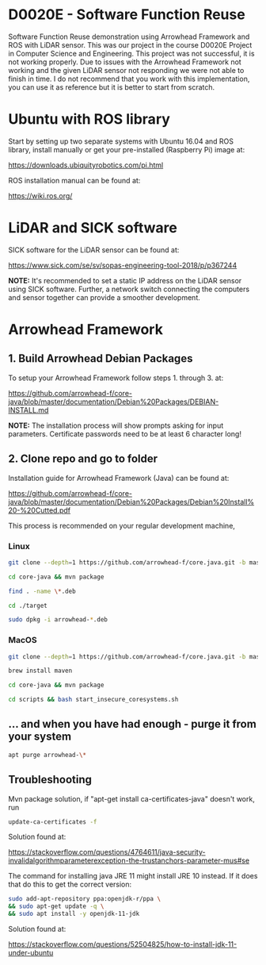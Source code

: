# D0020E - Software Function Reuse
Software Function Reuse demonstration using Arrowhead Framework and ROS with LiDAR sensor.
This was our project in the course D0020E Project in Computer Science and Engineering. This project was not successful, it is not working properly. Due to issues with the Arrowhead Framework not working and the given LiDAR sensor not responding we were not able to finish in time. I do not recommend that you work with this implementation, you can use it as reference but it is better to start from scratch.

# Ubuntu with ROS library
Start by setting up two separate systems with Ubuntu 16.04 and ROS library, install manually or get your pre-installed
(Raspberry Pi) image at:

https://downloads.ubiquityrobotics.com/pi.html

ROS installation manual can be found at:

https://wiki.ros.org/

# LiDAR and SICK software
SICK software for the LiDAR sensor can be found at:

https://www.sick.com/se/sv/sopas-engineering-tool-2018/p/p367244

**NOTE:** It's recommended to set a static IP address on the LiDAR sensor using SICK software. Further, a network switch 
connecting the computers and sensor together can provide a smoother development.

# Arrowhead Framework
## 1. Build Arrowhead Debian Packages
To setup your Arrowhead Framework follow steps 1. through 3. at:

https://github.com/arrowhead-f/core-java/blob/master/documentation/Debian%20Packages/DEBIAN-INSTALL.md

**NOTE:** The installation process will show prompts asking for input parameters. Certificate passwords need to be at
least 6 character long!

## 2. Clone repo and go to folder
Installation guide for Arrowhead Framework (Java) can be found at:

https://github.com/arrowhead-f/core-java/blob/master/documentation/Debian%20Packages/Debian%20Install%20-%20Cutted.pdf

This process is recommended on your regular development machine,
### Linux
 ```sh
git clone --depth=1 https://github.com/arrowhead-f/core.java.git -b master
```
 ```sh
cd core-java && mvn package
```
 ```sh
find . -name \*.deb
```
```sh
cd ./target
```
```sh
sudo dpkg -i arrowhead-*.deb
```
### MacOS
 ```sh
git clone --depth=1 https://github.com/arrowhead-f/core.java.git -b master
```
 ```sh
brew install maven
```
 ```sh
cd core-java && mvn package
```
 ```sh
cd scripts && bash start_insecure_coresystems.sh
```
## ... and when you have had enough - purge it from your system
 ```sh
apt purge arrowhead-\*
```
## Troubleshooting
Mvn package solution, if "apt-get install ca-certificates-java" doesn't work, run

 ```sh
update-ca-certificates -f
```
Solution found at:

https://stackoverflow.com/questions/4764611/java-security-invalidalgorithmparameterexception-the-trustanchors-parameter-mus#se

The command for installing java JRE 11 might install JRE 10 instead. 
If it does that do this to get the correct version:
 ```sh
sudo add-apt-repository ppa:openjdk-r/ppa \
&& sudo apt-get update -q \
&& sudo apt install -y openjdk-11-jdk
```
Solution found at:

https://stackoverflow.com/questions/52504825/how-to-install-jdk-11-under-ubuntu
